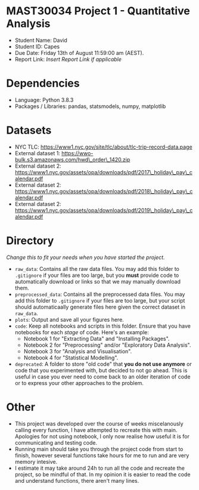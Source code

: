 # MAST30034 Project 1 - Quantitative Analysis
- Student Name: David
- Student ID: Capes
- Due Date: Friday 13th of August 11:59:00 am (AEST).
- Report Link: _Insert Report Link if applicable_

# Dependencies
- Language: Python 3.8.3
- Packages / Libraries: pandas, statsmodels, numpy, matplotlib

# Datasets
- NYC TLC: https://www1.nyc.gov/site/tlc/about/tlc-trip-record-data.page
- External dataset 1: https://wwo-bulk.s3.amazonaws.com/hwd\_order\_1420.zip
- External dataset 2: https://www1.nyc.gov/assets/opa/downloads/pdf/2017\_holiday\_pay\_calendar.pdf
- External dataset 2: https://www1.nyc.gov/assets/opa/downloads/pdf/2018\_holiday\_pay\_calendar.pdf
- External dataset 2: https://www1.nyc.gov/assets/opa/downloads/pdf/2019\_holiday\_pay\_calendar.pdf

# Directory
_Change this to fit your needs when you have started the project._
- `raw_data`: Contains all the raw data files. You may add this folder to `.gitignore` if your files are too large, but you **must** provide code to automatically download or links so that we may manually download them. 
- `preprocessed_data`: Contains all the preprocessed data files. You may add this folder to `.gitignore` if your files are too large, but your script should automaticaally generate files here given the correct dataset in `raw_data`.
- `plots`: Output and save all your figures here.
- `code`: Keep all notebooks and scripts in this folder. Ensure that you have notebooks for each _stage_ of code. Here's an example:
    - Notebook 1 for "Extracting Data" and "Installing Packages".
    - Notebook 2 for "Preprocessing" and/or "Exploratory Data Analysis".
    - Notebook 3 for "Analysis and Visualisation".
    - Notebook 4 for "Statistical Modelling".
- `deprecated`: A folder to store "old code" that **you do not use anymore** or code that you experimented with, but decided to not go ahead. This is useful in case you ever need to come back to an older iteration of code or to express your other approaches to the problem.

# Other
- This project was developed over the course of weeks miscelanously calling every function, I have attempted to recreate this with main. Apologies for not using notebook, I only now realise how useful it is for communicating and testing code.
- Running main should take you through the project code from start to finish, however several functions take hours for me to run and are very memory intesive.
- I estimate it may take around 24h to run all the code and recreate the project, so be mindful of that. In my opinion it is easier to read the code and understand functions, there aren't many lines.